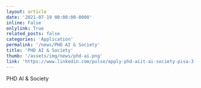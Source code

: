 ```yaml
---
layout: article
date: '2021-07-19 00:00:00-0000'
inline: False
onlylink: True
related_posts: false
categories: 'Application'
permalink: '/news/PHD AI & Society'
title: 'PHD AI & Society'
thumb: '/assets/img/news/phd-ai.png'
link: 'https://www.linkedin.com/pulse/apply-phd-aiit-ai-society-pisa-3-positions-funded-kdd-pedreschi/?trackingId=cpGEsvqfpGrDMSdbhM5h2w%3D%3D'
---
```

PHD AI & Society
